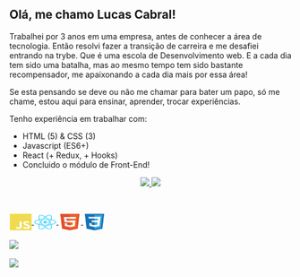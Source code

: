 ## Olá, me chamo Lucas Cabral!
<section>
 <p>Trabalhei por 3 anos em uma empresa, antes de conhecer a área de tecnologia.
    Então resolvi fazer a transição de carreira e me desafiei entrando na trybe.
   Que é uma escola de Desenvolvimento web. E a cada dia tem sido uma batalha,
  mas ao mesmo tempo tem sido bastante recompensador, me apaixonando a cada dia mais por essa área!</P>
  <p>Se esta pensando se deve ou não me chamar para bater um papo, só me chame, estou aqui para ensinar, aprender, trocar experiências.</p>
</section>

<p>Tenho experiência em trabalhar com:</p>

- HTML (5) & CSS (3)
- Javascript (ES6+)
- React (+ Redux, + Hooks)
- Concluido o módulo de Front-End!

<div align="center">
  <a href="https://github.com/Lucas5k">
  <img height="180em" src="https://github-readme-stats.vercel.app/api?username=Lucas5k&show_icons=true&theme=dark&include_all_commits=true&count_private=true"/>
  <img height="180em" src="https://github-readme-stats.vercel.app/api/top-langs/?username=Lucas5k&layout=compact&langs_count=7&theme=dark"/>
</div>
  
  ##
  
<div style="display: inline_block"><br>
  <img align="center" alt="Rafa-Js" height="30" width="40" src="https://raw.githubusercontent.com/devicons/devicon/master/icons/javascript/javascript-plain.svg">
  <img align="center" alt="Lucas-React" height="30" width="40" src="https://raw.githubusercontent.com/devicons/devicon/master/icons/react/react-original.svg">
  <img align="center" alt="Lucas-HTML" height="30" width="40" src="https://raw.githubusercontent.com/devicons/devicon/master/icons/html5/html5-original.svg">
  <img align="center" alt="Lucas-CSS" height="30" width="40" src="https://raw.githubusercontent.com/devicons/devicon/master/icons/css3/css3-original.svg">
</div>
  <br>
  <div> 
  <a href = "mailto:lucascabral112347@gmail.com"><img src="https://img.shields.io/badge/-Gmail-%23333?style=for-the-badge&logo=gmail&logoColor=white" target="_blank"></a>
   
  <a href="https://www.linkedin.com/in/lucas-cabral-0a2678221" target="_blank"><img src="https://img.shields.io/badge/-LinkedIn-%230077B5?style=for-the-badge&logo=linkedin&logoColor=white" target="_blank"></a> 
</div>
